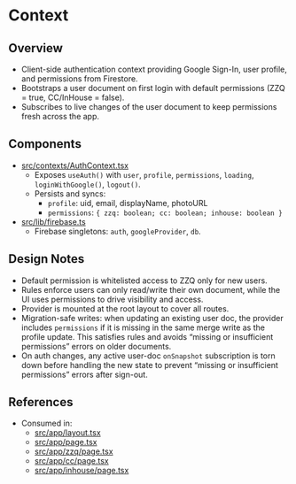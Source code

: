 # Context

## Overview
- Client-side authentication context providing Google Sign-In, user profile, and permissions from Firestore.
- Bootstraps a user document on first login with default permissions (ZZQ = true, CC/InHouse = false).
- Subscribes to live changes of the user document to keep permissions fresh across the app.

## Components
- [src/contexts/AuthContext.tsx](src/contexts/AuthContext.tsx)
  - Exposes `useAuth()` with `user`, `profile`, `permissions`, `loading`, `loginWithGoogle()`, `logout()`.
  - Persists and syncs:
    - `profile`: uid, email, displayName, photoURL
    - `permissions`: `{ zzq: boolean; cc: boolean; inhouse: boolean }`
- [src/lib/firebase.ts](src/lib/firebase.ts)
  - Firebase singletons: `auth`, `googleProvider`, `db`.

## Design Notes
- Default permission is whitelisted access to ZZQ only for new users.
- Rules enforce users can only read/write their own document, while the UI uses permissions to drive visibility and access.
- Provider is mounted at the root layout to cover all routes.
- Migration-safe writes: when updating an existing user doc, the provider includes `permissions` if it is missing in the same merge write as the profile update. This satisfies rules and avoids “missing or insufficient permissions” errors on older documents.
- On auth changes, any active user-doc `onSnapshot` subscription is torn down before handling the new state to prevent “missing or insufficient permissions” errors after sign-out.

## References
- Consumed in:
  - [src/app/layout.tsx](src/app/layout.tsx)
  - [src/app/page.tsx](src/app/page.tsx)
  - [src/app/zzq/page.tsx](src/app/zzq/page.tsx)
  - [src/app/cc/page.tsx](src/app/cc/page.tsx)
  - [src/app/inhouse/page.tsx](src/app/inhouse/page.tsx)